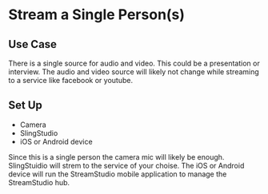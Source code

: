# Stream a Single Person(s)

## Use Case

There is a single source for audio and video. This could be a presentation or interview. The audio and video source  will likely not change while streaming to a service like facebook or youtube.

## Set Up

* Camera
* SlingStudio
* iOS or Android device

Since this is a single person the camera mic will likely be enough. SlingStuidio will strem to the service of your choise.
The iOS or Android device will run the StreamStudio mobile application to manage the StreamStudio hub.

